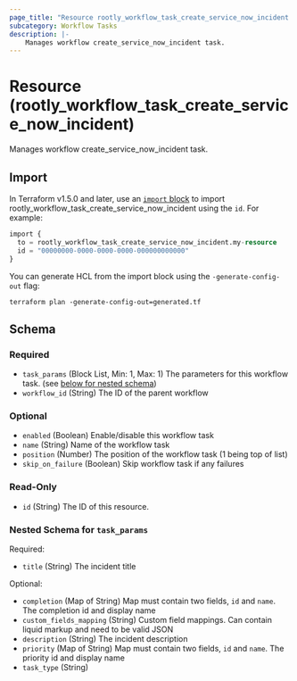 ```yaml
---
page_title: "Resource rootly_workflow_task_create_service_now_incident - terraform-provider-rootly"
subcategory: Workflow Tasks
description: |-
    Manages workflow create_service_now_incident task.
---
```


# Resource (rootly_workflow_task_create_service_now_incident)

Manages workflow create_service_now_incident task.



## Import

In Terraform v1.5.0 and later, use an [`import` block](https://developer.hashicorp.com/terraform/language/import) to import rootly_workflow_task_create_service_now_incident using the `id`. For example:

```terraform
import {
  to = rootly_workflow_task_create_service_now_incident.my-resource
  id = "00000000-0000-0000-0000-000000000000"
}
```

You can generate HCL from the import block using the `-generate-config-out` flag:

```console
terraform plan -generate-config-out=generated.tf
```

<!-- schema generated by tfplugindocs -->
## Schema

### Required

- `task_params` (Block List, Min: 1, Max: 1) The parameters for this workflow task. (see [below for nested schema](#nestedblock--task_params))
- `workflow_id` (String) The ID of the parent workflow

### Optional

- `enabled` (Boolean) Enable/disable this workflow task
- `name` (String) Name of the workflow task
- `position` (Number) The position of the workflow task (1 being top of list)
- `skip_on_failure` (Boolean) Skip workflow task if any failures

### Read-Only

- `id` (String) The ID of this resource.

<a id="nestedblock--task_params"></a>
### Nested Schema for `task_params`

Required:

- `title` (String) The incident title

Optional:

- `completion` (Map of String) Map must contain two fields, `id` and `name`. The completion id and display name
- `custom_fields_mapping` (String) Custom field mappings. Can contain liquid markup and need to be valid JSON
- `description` (String) The incident description
- `priority` (Map of String) Map must contain two fields, `id` and `name`. The priority id and display name
- `task_type` (String)
